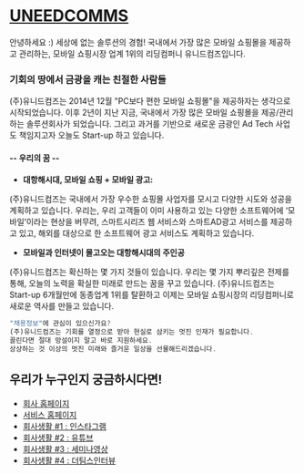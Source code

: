 # [UNEEDCOMMS](http://www.smartskin.co.kr)
안녕하세요 :) 
세상에 없는 솔루션의 경험! 국내에서 가장 많은 모바일 쇼핑몰을 제공하고 관리하는, 모바일 쇼핑시장 업계 1위의 리딩컴퍼니 유니드컴즈입니다.

### 기회의 땅에서 금광을 캐는 친절한 사람들

(주)유니드컴즈는 2014년 12월 "PC보다 편한 모바일 쇼핑몰"을 제공하자는 생각으로 시작되었습니다. 
이후 2년이 지난 지금, 국내에서 가장 많은 모바일 쇼핑몰을 제공/관리하는 솔루션회사가 되었습니다. 
그리고 과거를 기반으로 새로운 금광인 Ad Tech 사업도 책임지고자 
오늘도 Start-up 하고 있습니다. 
　 
#### -- 우리의 꿈 -- 
* **대항해시대, 모바일 쇼핑 + 모바일 광고:** 

(주)유니드컴즈는 국내에서 가장 우수한 쇼핑몰 사업자를 모시고 다양한 시도와 성공을 계획하고 있습니다. 
우리는, 우리 고객들이 이미 사용하고 있는 다양한 소프트웨어에 ‘모바일’이라는 현상을 버무려, 스마트시리즈 웹 서비스와 스마트AD광고 서비스를 제공하고 있고, 해외를 대상으로 한 소프트웨어 광고 서비스도 계획하고 있습니다.

* **모바일과 인터넷이 몰고오는 대항해시대의 주인공**

(주)유니드컴즈는 확신하는 몇 가지 것들이 있습니다. 우리는 몇 가지 뿌리깊은 전제를 통해, 오늘의 노력을 확실한 미래로 만드는 꿈을 꾸고 있습니다. (주)유니드컴즈는 Start-up 6개월만에 동종업계 1위를 탈환하고 
이제는 모바일 쇼핑시장의 리딩컴퍼니로 새로운 역사를 만들고 있습니다. 

```jsx
"채용정보"에 관심이 있으신가요? 
(주)유니드컴즈는 기회를 열정으로 받아 현실로 삼키는 멋진 인재가 필요합니다. 
끌린다면 절대 망설이지 말고 바로 지원하세요.
상상하는 것 이상의 멋진 미래와 즐거운 일상을 선물해드리겠습니다.
 ```

## 우리가 누구인지 궁금하시다면! 
* [회사 홈페이지](www.uneedcomms.com) 
* [서비스 홈페이지](www.smartskin.co.kr)
* [회사생활 #1 : 인스타그램](instagram.com/smartskin77)
* [회사생활 #2 : 유튜브](youtube.com/channel/UCwmjsyEu7XmE3IR4oYRqk3Q)
* [회사생활 #3 : 세미나영상](https://youtu.be/5btZaNp6fDI) 
* [회사생활 #4 : 더팀스인터뷰](https://www.theteams.kr/teamterview/page/375)
